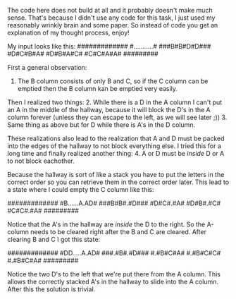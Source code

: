 The code here does not build at all and it probably doesn't make much sense. That's because I didn't use any code for this task, I just used my reasonably wrinkly brain and some paper. So instead of code you get an explanation of my thought process, enjoy!

My input looks like this:
#############
#...........#
###B#B#D#D###
  #D#C#B#A#
  #D#B#A#C#
  #C#C#A#A#
  #########

First a general observation:
1. The B column consists of only B and C, so if the C column can be emptied then the B column kan be emptied very easily.

Then I realized two things:
2. While there is a D in the A column I can't put an A in the middle of the hallway, because it will block the D's in the A column forever (unless they can escape to the left, as we will see later ;))
3. Same thing as above but for D while there is A's in the D column.

These realizations also lead to the realization that A and D must be packed into the edges of the hallway to not block everything else. I tried this for a long time and finally realized another thing:
4. A or D must be _inside_ D or A to not block eachother.

Because the hallway is sort of like a stack you have to put the letters in the correct order so you can retrieve them in the correct order later. This lead to a state where I could empty the C column like this:

#############
#B......A.AD#
###B#B#.#D###
  #D#C#.#A#
  #D#B#.#C#
  #C#C#.#A#
  #########

Notice that the A's in the hallway are _inside_ the D to the right. So the A-column needs to be cleared right after the B and C are cleared. After clearing B and C I got this state:

#############
#DD.....A.AD#
###.#B#.#D###
  #.#B#C#A#
  #.#B#C#C#
  #.#B#C#A#
  #########

Notice the two D's to the left that we're put there from the A column. This allows the correctly stacked A's in the hallway to slide into the A column. After this the solution is trivial.